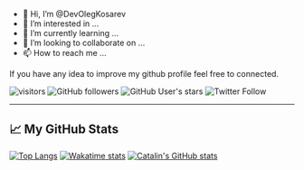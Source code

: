 - 👋 Hi, I’m @DevOlegKosarev
- 👀 I’m interested in ...
- 🌱 I’m currently learning ...
- 💞️ I’m looking to collaborate on ...
- 📫 How to reach me ...

<!---
DevOlegKosarev/DevOlegKosarev is a ✨ special ✨ repository because its `README.md` (this file) appears on your GitHub profile.
You can click the Preview link to take a look at your changes.
--->

If you have any idea to improve my github profile feel free to connected.

![visitors](https://visitor-badge.glitch.me/badge?page_id=page.id) 
![GitHub followers](https://img.shields.io/github/followers/silvesterwali?style=social)
![GitHub User's stars](https://img.shields.io/github/stars/silvesterwali?style=social)
![Twitter Follow](https://img.shields.io/twitter/follow/silvesterwali?style=social)


---

## &#x1f4c8; My GitHub Stats


[![Top Langs](https://github-readme-stats.vercel.app/api/top-langs/?username=DevOlegKosarev&hide=java,html,css&theme=radical)](https://github.com/anuraghazra/github-readme-stats)
[![Wakatime stats](https://github-readme-stats.vercel.app/api/wakatime?username=DevOlegKosarev)](https://github.com/anuraghazra/github-readme-stats)
[![Catalin's GitHub stats](https://github-readme-stats.vercel.app/api?username=DevOlegKosarev&theme=radical)](https://github.com/anuraghazra/github-readme-stats)
